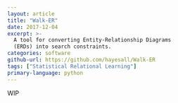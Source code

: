 ```yaml
---
layout: article
title: "Walk-ER"
date: 2017-12-04
excerpt: >-
  A tool for converting Entity-Relationship Diagrams
  (ERDs) into search constraints.
categories: software
github-url: https://github.com/hayesall/Walk-ER
tags: ["Statistical Relational Learning"]
primary-language: python
---
```


WIP
